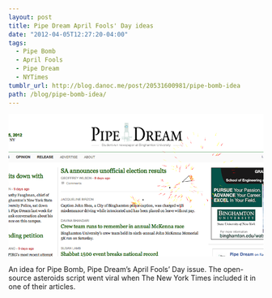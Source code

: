 ```yaml
---
layout: post
title: Pipe Dream April Fools' Day ideas
date: "2012-04-05T12:27:20-04:00"
tags:
  - Pipe Bomb
  - April Fools
  - Pipe Dream
  - NYTimes
tumblr_url: http://blog.danoc.me/post/20531600981/pipe-bomb-idea
path: /blog/pipe-bomb-idea/
---
```


![Asteroid game on the Pipe Dream website](./pipe-dream-april-fools.png)

An idea for Pipe Bomb, Pipe Dream’s April Fools’ Day issue. The open-source asteroids script went viral when The New York Times included it in one of their articles.
